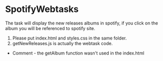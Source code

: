 # SpotifyWebtasks

The task will display the new releases albums in spotify, if you click on the album you will be referenced to spotify site.

1. Please put index.html and styles.css in the same folder.
2. getNewReleases.js is actually the webtask code.

* Comment - the getAlbum function wasn't used in the index.html
